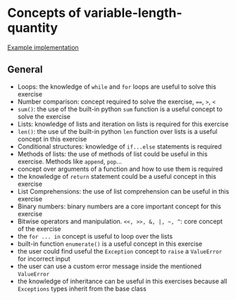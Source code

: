 # Concepts of variable-length-quantity

[Example implementation](https://github.com/exercism/python/blob/master/exercises/variable-length-quantity/example.py)


## General
- Loops: the knowledge of `while` and `for` loops are useful to solve this exercise
- Number comparison: concept required to solve the exercise, `==`, `>`, `<`
- `sum()`: the use of the built-in python `sum` function is a useful concept to solve the exercise
- Lists: knowledge of lists and iteration on lists is required for this exercise
- `len()`: the use uf the built-in python `len` function over lists is a useful concept in this exercise
- Conditional structures: knowledge of `if...else` statements is required
- Methods of lists: the use of methods of list could be useful in this exercise. Methods like `append`, `pop`...
- concept over arguments of a function and how to use them is required
- the knowledge of `return` statement could be a useful concept in this exercise
- List Comprehensions: the use of list comprehension can be useful in this exercise
- Binary numbers: binary numbers are a core important concept for this exercise
- Bitwise operators and manipulation. `<<, >>, &, |, ~, ^`: core concept of the exercise
- the `for ... in` concept is useful to loop over the lists
- built-in function `enumerate()` is a useful concept in this exercise
- the user could find useful the `Exception` concept to `raise` a `ValueError` for incorrect input
- the user can use a custom error message inside the mentioned `ValueError`
- the knowledge of inheritance can be useful in this exercises because all `Exceptions` types inherit from the base class

